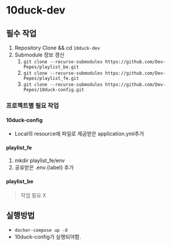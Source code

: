 # 10duck-dev

## 필수 작업

1. Repository Clone && cd `10duck-dev`
2. Submodule 정보 갱신
   1. `git clone --recurse-submodules https://github.com/Dev-Pepes/playlist_be.git`
   2. `git clone --recurse-submodules https://github.com/Dev-Pepes/playlist_fe.git`
   3. `git clone --recurse-submodules https://github.com/Dev-Pepes/10duck-config.git`

### 프로젝트별 필요 작업

#### 10duck-config

- Local의 resource에 파일로 제공받은 application.yml추가

#### playlist_fe

1. mkdir playlist_fe/env
2. 공유받은 .env.{label} 추가

#### playlist_be

> 작업 필요 X

## 실행방법

- `docker-compose up -d`
- 10duck-config가 실행되야함.
